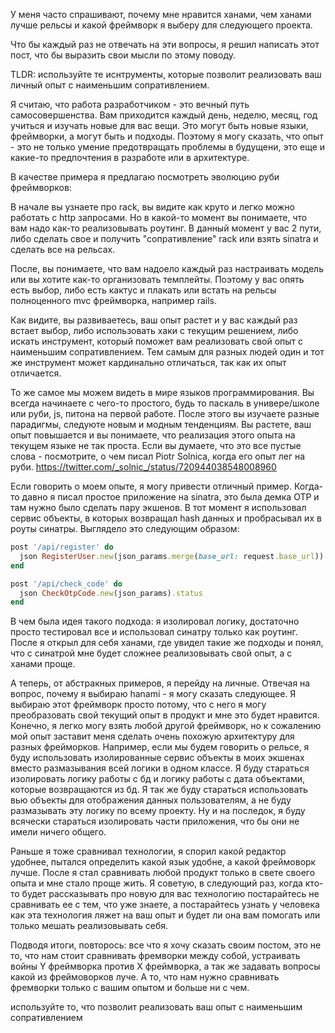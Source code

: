У меня часто спрашивают, почему мне нравится ханами, чем ханами лучше рельсы и какой фреймворк я выберу для следующего проекта.

Что бы каждый раз не отвечать на эти вопросы, я решил написать этот пост, что бы выразить свои мысли по этому поводу.

TLDR: используйте те иснтрументы, которые позволит реализовать ваш личный опыт с наименьшим сопративлением.

Я считаю, что работа разработчиком - это вечный путь самосовершенства. Вам приходится каждый день, неделю, месяц, год учиться и изучать новые для вас вещи. Это могут быть новые языки, фреймворки, а могут быть и подходы. Поэтому я могу сказать, что опыт - это не только умение предотвращать проблемы в будущени, это еще и какие-то предпочтения в разработе или в архитектуре.

В качестве примера я предлагаю посмотреть эволюцию руби фреймворков:

В начале вы узнаете про rack, вы видите как круто и легко можно работать с http запросами. Но в какой-то момент вы понимаете, что вам надо как-то реализовывать роутинг. В данный момент у вас 2 пути, либо сделать свое и получить "сопративление" rack или взять sinatra и сделать все на рельсах.

После, вы понимаете, что вам надоело каждый раз настраивать модель или вы хотите как-то организовать темплейты. Поэтому у вас опять есть выбор, либо есть кактус и плакать или встать на рельсы полноценного mvc фреймворка, например rails.

Как видите, вы развиваетесь, ваш опыт растет и у вас каждый раз встает выбор, либо использовать хаки с текущим решением, либо искать инструмент, который поможет вам реализовать свой опыт с наименьшим сопративлением. Тем самым для разных людей один и тот же инструмент может кардинально отличаться, так как их опыт отличается.

То же самое мы можем видеть в мире языков программирования. Вы всегда начинаете с чего-то простого, будь то паскаль в универе/школе или руби, js, питона на первой работе. После этого вы изучаете разные парадигмы, следуюте новым и модным тенденциям. Вы растете, ваш опыт повышается и вы понимаете, что реализация этого опыта на текущем языке не так проста. Если вы думаете, что это все пустые слова - посмотрите, о чем писал Piotr Solnica, когда его опыт лег на руби.
https://twitter.com/_solnic_/status/720944038548008960

Если говорить о моем опыте, я могу привести отличный пример. Когда-то давно я писал простое приложение на sinatra, это была демка OTP и там нужно было сделать пару экшенов. В тот момент я использовал сервис объекты, в которых возвращал hash данных и пробрасывал их в роуты синатры. Выглядело это следующим образом:
```ruby
post '/api/register' do
  json RegisterUser.new(json_params.merge(base_url: request.base_url)).status
end

post '/api/check_code' do
  json CheckOtpCode.new(json_params).status
end
```

В чем была идея такого подхода: я изолировал логику, достаточно просто тестировал все и использовал синатру только как роутинг. После я открыл для себя ханами, где увидел такие же подходы и понял, что с синатрой мне будет сложнее реализовывать свой опыт, а с ханами проще.

А теперь, от абстракных примеров, я перейду на личные. Отвечая на вопрос, почему я выбираю hanami - я могу сказать следующее. Я выбираю этот фреймворк просто потому, что с него я могу преобразовать свой текущий опыт в продукт и мне это будет нравится. Конечно, я легко могу взять любой другой фреймворк, но к сожалению мой опыт заставит меня сделать очень похожую архитектуру для разных фрейморков. Например, если мы будем говорить о рельсе, я буду использовать изолированные сервис объекты в моих экшенах вместо размазывания всей логики в одном классе. Я буду стараться изолировать логику работы с бд и логику работы с дата объектами, которые возвращаются из бд. Я так же буду стараться использовать вью объекты для отображения данных пользователям, а не буду размазывать эту логику по всему проекту. Ну и на последок, я буду всячески стараться изолировать части приложения, что бы они не имели ничего общего.

Раньше я тоже сравнивал технологии, я спорил какой редактор удобнее, пытался определить какой язык удобне, а какой фреймоворк лучше. После я стал сравнивать любой продукт только в свете своего опыта и мне стало проще жить. Я советую, в следующий раз, когда  кто-то будет рассказывать про новую для вас технологию постарайтесь не сравнивать ее с тем, что уже знаете, а постарайтесь узнать у человека как эта технология ляжет на ваш опыт и будет ли она вам помогать или только мешать реализовывать себя.

Подводя итоги, повторось: все что я хочу сказать своим постом, это не то, что нам стоит сравнивать фремворки между собой, устраивать войны Y фреймворка против X фреймворка, а так же задавать вопросы какой из фреймоворков луче. А то, что нам нужно сравнивать фремворки только с вашим опытом и больше ни с чем.











используйте то, что позволит реализовать ваш опыт с наименьшим сопративлением
